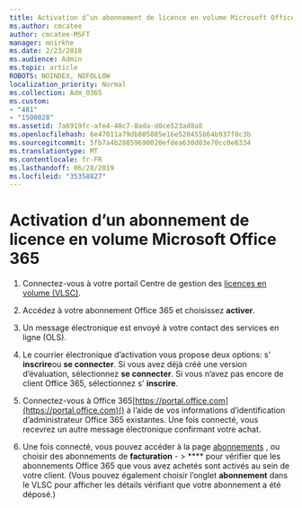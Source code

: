 ```yaml
---
title: Activation d’un abonnement de licence en volume Microsoft Office 365
ms.author: cmcatee
author: cmcatee-MSFT
manager: mnirkhe
ms.date: 2/23/2018
ms.audience: Admin
ms.topic: article
ROBOTS: NOINDEX, NOFOLLOW
localization_priority: Normal
ms.collection: Adm_O365
ms.custom:
- "481"
- "1500028"
ms.assetid: 7a6919fc-afe4-40c7-8ada-d8ce523ad8a8
ms.openlocfilehash: 6e47011a79db805085e16e520455b64b937f0c3b
ms.sourcegitcommit: 5fb7a4b28859690020efdea630d03e70cc0e6334
ms.translationtype: MT
ms.contentlocale: fr-FR
ms.lasthandoff: 06/28/2019
ms.locfileid: "35358827"
---
```

# <a name="activating-a-microsoft-office-365-volume-license-subscription"></a>Activation d’un abonnement de licence en volume Microsoft Office 365

1. Connectez-vous à votre portail Centre de gestion des [licences en volume (VLSC)](http://go.microsoft.com/fwlink/p/?LinkId=329762).

2. Accédez à votre abonnement Office 365 et choisissez **activer**.

3. Un message électronique est envoyé à votre contact des services en ligne (OLS).

4. Le courrier électronique d’activation vous propose deux options: s' **inscrire**ou **se connecter**. Si vous avez déjà créé une version d’évaluation, sélectionnez **se connecter**. Si vous n’avez pas encore de client Office 365, sélectionnez s' **inscrire**.

5. Connectez-vous à Office 365[https://portal.office.com](https://portal.office.com)() à l’aide de vos informations d’identification d’administrateur Office 365 existantes. Une fois connecté, vous recevrez un autre message électronique confirmant votre achat.

6. Une fois connecté, vous pouvez accéder à la page [abonnements](https://go.microsoft.com/fwlink/p/?linkid=842054) , ou choisir des abonnements de **facturation**  - \> **** pour vérifier que les abonnements Office 365 que vous avez achetés sont activés au sein de votre client. (Vous pouvez également choisir l’onglet **abonnement** dans le VLSC pour afficher les détails vérifiant que votre abonnement a été déposé.) 
